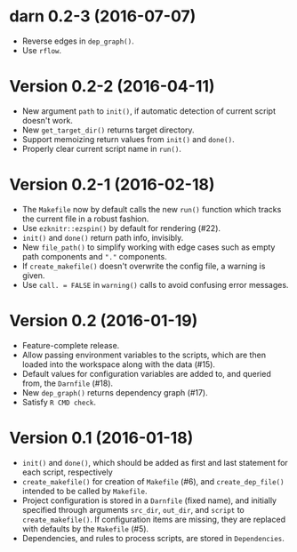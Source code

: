 # darn 0.2-3 (2016-07-07)

- Reverse edges in `dep_graph()`.
- Use `rflow`.


Version 0.2-2 (2016-04-11)
===

- New argument `path` to `init()`, if automatic detection of current script doesn't work.
- New `get_target_dir()` returns target directory.
- Support memoizing return values from `init()` and `done()`.
- Properly clear current script name in `run()`.


Version 0.2-1 (2016-02-18)
===

- The `Makefile` now by default calls the new `run()` function which tracks the current file in a robust fashion.
- Use `ezknitr::ezspin()` by default for rendering (#22).
- `init()` and `done()` return path info, invisibly.
- New `file_path()` to simplify working with edge cases such as empty path components and `"."` components.
- If `create_makefile()` doesn't overwrite the config file, a warning is given.
- Use `call. = FALSE` in `warning()` calls to avoid confusing error messages.


Version 0.2 (2016-01-19)
===

- Feature-complete release.
- Allow passing environment variables to the scripts, which are then loaded into the workspace along with the data (#15).
- Default values for configuration variables are added to, and queried from, the `Darnfile` (#18).
- New `dep_graph()` returns dependency graph (#17).
- Satisfy `R CMD check`.


Version 0.1 (2016-01-18)
===

- `init()` and `done()`, which should be added as first and last statement for each script, respectively
- `create_makefile()` for creation of `Makefile` (#6), and `create_dep_file()` intended to be called by `Makefile`.
- Project configuration is stored in a `Darnfile` (fixed name), and initially specified through arguments `src_dir`, `out_dir`, and `script` to `create_makefile()`.  If configuration items are missing, they are replaced with defaults by the `Makefile` (#5).
- Dependencies, and rules to process scripts, are stored in `Dependencies`.
